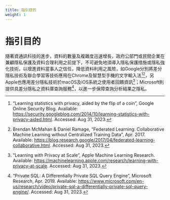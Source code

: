 ```yaml
---
title: 指引目的
weight: 1
---
```


# 指引目的

隨著資通訊科技的進步，資料的數量及複雜度迅速增長，政府公部門或民間企業在兼顧隱私保護及資料合理利用之前提下，不可避免地須導入隱私保護措施或隱私強化技術，以增進資料當事人之信任，降低資料利用之風險，如Google分別將差分隱私技術及聯合學習等技術應用在Chrome及智慧型手機的文字輸入法[^1][^2]，另Apple也應用差分隱私技術於macOS及iOS系統之使用者回饋資訊[^3]；Microsoft則提供具差分隱私之資料庫查詢服務[^4]，以進一步保障查詢分析結果之隱私。

[^1]: “Learning statistics with privacy, aided by the flip of a coin”, Google Online Security Blog. Available: https://security.googleblog.com/2014/10/learning-statistics-with-privacy-aided.html. Accessed: Aug 31, 2023.
[^2]: Brendan McMahan & Daniel Ramage, “Federated Learning: Collaborative Machine Learning without Centralized Training Data”, Apr. 2017. Available: https://blog.research.google/2017/04/federated-learning-collaborative.html. Accessed: Aug 31, 2023.
[^3]: “Learning with Privacy at Scale”, Apple Machine Learning Research. Available: https://machinelearning.apple.com/research/learning-with-privacy-at-scale. Accessed: Aug 31, 2023.
[^4]: “Private SQL: A Differentially Private SQL Query Engine”, Microsoft Research, Apr. 2019. Available: https://www.microsoft.com/en-us/research/video/private-sql-a-differentially-private-sql-query-engine/. Accessed: Aug 31, 2023.